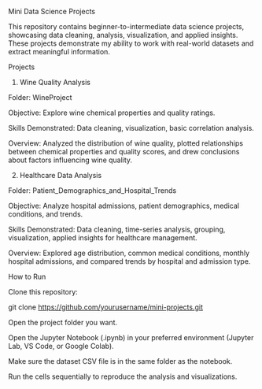 Mini Data Science Projects

This repository contains beginner-to-intermediate data science projects, showcasing data cleaning, analysis, visualization, and applied insights. These projects demonstrate my ability to work with real-world datasets and extract meaningful information.

Projects
1. Wine Quality Analysis

Folder: WineProject

Objective: Explore wine chemical properties and quality ratings.

Skills Demonstrated: Data cleaning, visualization, basic correlation analysis.

Overview: Analyzed the distribution of wine quality, plotted relationships between chemical properties and quality scores, and drew conclusions about factors influencing wine quality.


2. Healthcare Data Analysis

Folder: Patient_Demographics_and_Hospital_Trends

Objective: Analyze hospital admissions, patient demographics, medical conditions, and trends.

Skills Demonstrated: Data cleaning, time-series analysis, grouping, visualization, applied insights for healthcare management.

Overview: Explored age distribution, common medical conditions, monthly hospital admissions, and compared trends by hospital and admission type.


How to Run

Clone this repository:

git clone https://github.com/yourusername/mini-projects.git


Open the project folder you want.

Open the Jupyter Notebook (.ipynb) in your preferred environment (Jupyter Lab, VS Code, or Google Colab).

Make sure the dataset CSV file is in the same folder as the notebook.

Run the cells sequentially to reproduce the analysis and visualizations.
